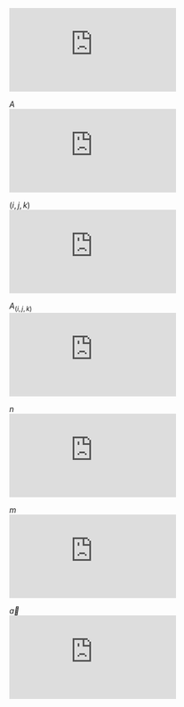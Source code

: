 ![](http://latex.codecogs.com/gif.latex?%5Cinline%20f%28n%29%3D%20%5Cbegin%7Bcases%7D%20q%2C%20k%3D0%2C%20%5Cquad%200%3Cp%3C1%20%5C%5C%5C%5C%20p%2C%20k%3D1%2C%20%5Cquad%20q%3D1-p%20%5Cend%7Bcases%7D)







$A$ </br>
![](http://latex.codecogs.com/gif.latex?%5Cinline%20A)

$(i,j,k)$</br>
![](http://latex.codecogs.com/gif.latex?%5Cinline%20%24%28i%2Cj%2Ck%29%24)

$A_{(i,j,k)}$</br>
![](http://latex.codecogs.com/gif.latex?%5Cinline%20%24A_%7B%28i%2Cj%2Ck%29%7D%24)

$n$</br>
![](http://latex.codecogs.com/gif.latex?%5Cinline%20%24n%24)


$m$</br>
![](http://latex.codecogs.com/gif.latex?%5Cinline%20m)

$\vec{a}$</br>
![](http://latex.codecogs.com/gif.latex?%5Cinline%20%5Cvec%7Ba%7D)
